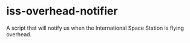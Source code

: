 # iss-overhead-notifier
A script that will notify us when the International Space Station is flying overhead.
